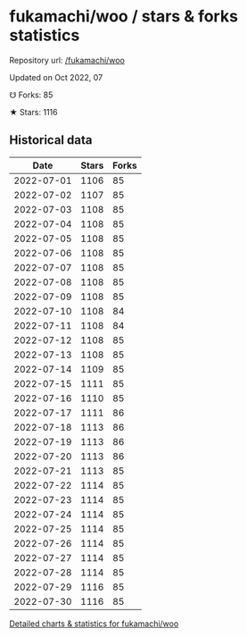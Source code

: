 # fukamachi/woo / stars & forks statistics

Repository url: [/fukamachi/woo](https://github.com/fukamachi/woo)

Updated on Oct 2022, 07

☋ Forks: 85

★ Stars: 1116

## Historical data
| Date | Stars | Forks |
|------|-------|-------|
| 2022-07-01 | 1106 | 85 | 
| 2022-07-02 | 1107 | 85 | 
| 2022-07-03 | 1108 | 85 | 
| 2022-07-04 | 1108 | 85 | 
| 2022-07-05 | 1108 | 85 | 
| 2022-07-06 | 1108 | 85 | 
| 2022-07-07 | 1108 | 85 | 
| 2022-07-08 | 1108 | 85 | 
| 2022-07-09 | 1108 | 85 | 
| 2022-07-10 | 1108 | 84 | 
| 2022-07-11 | 1108 | 84 | 
| 2022-07-12 | 1108 | 85 | 
| 2022-07-13 | 1108 | 85 | 
| 2022-07-14 | 1109 | 85 | 
| 2022-07-15 | 1111 | 85 | 
| 2022-07-16 | 1110 | 85 | 
| 2022-07-17 | 1111 | 86 | 
| 2022-07-18 | 1113 | 86 | 
| 2022-07-19 | 1113 | 86 | 
| 2022-07-20 | 1113 | 86 | 
| 2022-07-21 | 1113 | 85 | 
| 2022-07-22 | 1114 | 85 | 
| 2022-07-23 | 1114 | 85 | 
| 2022-07-24 | 1114 | 85 | 
| 2022-07-25 | 1114 | 85 | 
| 2022-07-26 | 1114 | 85 | 
| 2022-07-27 | 1114 | 85 | 
| 2022-07-28 | 1114 | 85 | 
| 2022-07-29 | 1116 | 85 | 
| 2022-07-30 | 1116 | 85 | 


[Detailed charts & statistics for fukamachi/woo](https://reviewgithub.com/rep/fukamachi/woo)
